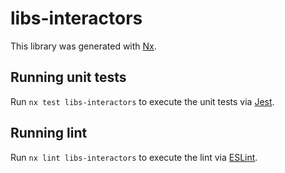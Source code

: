 # libs-interactors

This library was generated with [Nx](https://nx.dev).

## Running unit tests

Run `nx test libs-interactors` to execute the unit tests via [Jest](https://jestjs.io).

## Running lint

Run `nx lint libs-interactors` to execute the lint via [ESLint](https://eslint.org/).
